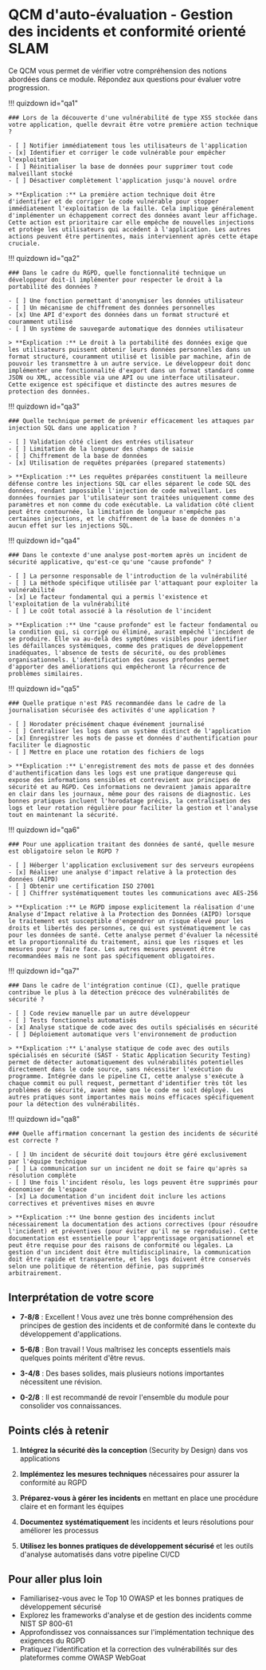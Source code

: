 # QCM d'auto-évaluation - Gestion des incidents et conformité orienté SLAM

Ce QCM vous permet de vérifier votre compréhension des notions abordées dans ce module. Répondez aux questions pour évaluer votre progression.

!!! quizdown id="qa1"

    ### Lors de la découverte d'une vulnérabilité de type XSS stockée dans votre application, quelle devrait être votre première action technique ?
    
    - [ ] Notifier immédiatement tous les utilisateurs de l'application
    - [x] Identifier et corriger le code vulnérable pour empêcher l'exploitation
    - [ ] Réinitialiser la base de données pour supprimer tout code malveillant stocké
    - [ ] Désactiver complètement l'application jusqu'à nouvel ordre
    
    > **Explication :** La première action technique doit être d'identifier et de corriger le code vulnérable pour stopper immédiatement l'exploitation de la faille. Cela implique généralement d'implémenter un échappement correct des données avant leur affichage. Cette action est prioritaire car elle empêche de nouvelles injections et protège les utilisateurs qui accèdent à l'application. Les autres actions peuvent être pertinentes, mais interviennent après cette étape cruciale.

!!! quizdown id="qa2"

    ### Dans le cadre du RGPD, quelle fonctionnalité technique un développeur doit-il implémenter pour respecter le droit à la portabilité des données ?
    
    - [ ] Une fonction permettant d'anonymiser les données utilisateur
    - [ ] Un mécanisme de chiffrement des données personnelles
    - [x] Une API d'export des données dans un format structuré et couramment utilisé
    - [ ] Un système de sauvegarde automatique des données utilisateur
    
    > **Explication :** Le droit à la portabilité des données exige que les utilisateurs puissent obtenir leurs données personnelles dans un format structuré, couramment utilisé et lisible par machine, afin de pouvoir les transmettre à un autre service. Le développeur doit donc implémenter une fonctionnalité d'export dans un format standard comme JSON ou XML, accessible via une API ou une interface utilisateur. Cette exigence est spécifique et distincte des autres mesures de protection des données.

!!! quizdown id="qa3"

    ### Quelle technique permet de prévenir efficacement les attaques par injection SQL dans une application ?
    
    - [ ] Validation côté client des entrées utilisateur
    - [ ] Limitation de la longueur des champs de saisie
    - [ ] Chiffrement de la base de données
    - [x] Utilisation de requêtes préparées (prepared statements)
    
    > **Explication :** Les requêtes préparées constituent la meilleure défense contre les injections SQL car elles séparent le code SQL des données, rendant impossible l'injection de code malveillant. Les données fournies par l'utilisateur sont traitées uniquement comme des paramètres et non comme du code exécutable. La validation côté client peut être contournée, la limitation de longueur n'empêche pas certaines injections, et le chiffrement de la base de données n'a aucun effet sur les injections SQL.

!!! quizdown id="qa4"

    ### Dans le contexte d'une analyse post-mortem après un incident de sécurité applicative, qu'est-ce qu'une "cause profonde" ?
    
    - [ ] La personne responsable de l'introduction de la vulnérabilité
    - [ ] La méthode spécifique utilisée par l'attaquant pour exploiter la vulnérabilité
    - [x] Le facteur fondamental qui a permis l'existence et l'exploitation de la vulnérabilité
    - [ ] Le coût total associé à la résolution de l'incident
    
    > **Explication :** Une "cause profonde" est le facteur fondamental ou la condition qui, si corrigé ou éliminé, aurait empêché l'incident de se produire. Elle va au-delà des symptômes visibles pour identifier les défaillances systémiques, comme des pratiques de développement inadéquates, l'absence de tests de sécurité, ou des problèmes organisationnels. L'identification des causes profondes permet d'apporter des améliorations qui empêcheront la récurrence de problèmes similaires.

!!! quizdown id="qa5"

    ### Quelle pratique n'est PAS recommandée dans le cadre de la journalisation sécurisée des activités d'une application ?
    
    - [ ] Horodater précisément chaque événement journalisé
    - [ ] Centraliser les logs dans un système distinct de l'application
    - [x] Enregistrer les mots de passe et données d'authentification pour faciliter le diagnostic
    - [ ] Mettre en place une rotation des fichiers de logs
    
    > **Explication :** L'enregistrement des mots de passe et des données d'authentification dans les logs est une pratique dangereuse qui expose des informations sensibles et contrevient aux principes de sécurité et au RGPD. Ces informations ne devraient jamais apparaître en clair dans les journaux, même pour des raisons de diagnostic. Les bonnes pratiques incluent l'horodatage précis, la centralisation des logs et leur rotation régulière pour faciliter la gestion et l'analyse tout en maintenant la sécurité.

!!! quizdown id="qa6"

    ### Pour une application traitant des données de santé, quelle mesure est obligatoire selon le RGPD ?
    
    - [ ] Héberger l'application exclusivement sur des serveurs européens
    - [x] Réaliser une analyse d'impact relative à la protection des données (AIPD)
    - [ ] Obtenir une certification ISO 27001
    - [ ] Chiffrer systématiquement toutes les communications avec AES-256
    
    > **Explication :** Le RGPD impose explicitement la réalisation d'une Analyse d'Impact relative à la Protection des Données (AIPD) lorsque le traitement est susceptible d'engendrer un risque élevé pour les droits et libertés des personnes, ce qui est systématiquement le cas pour les données de santé. Cette analyse permet d'évaluer la nécessité et la proportionnalité du traitement, ainsi que les risques et les mesures pour y faire face. Les autres mesures peuvent être recommandées mais ne sont pas spécifiquement obligatoires.

!!! quizdown id="qa7"

    ### Dans le cadre de l'intégration continue (CI), quelle pratique contribue le plus à la détection précoce des vulnérabilités de sécurité ?
    
    - [ ] Code review manuelle par un autre développeur
    - [ ] Tests fonctionnels automatisés
    - [x] Analyse statique de code avec des outils spécialisés en sécurité
    - [ ] Déploiement automatique vers l'environnement de production
    
    > **Explication :** L'analyse statique de code avec des outils spécialisés en sécurité (SAST - Static Application Security Testing) permet de détecter automatiquement des vulnérabilités potentielles directement dans le code source, sans nécessiter l'exécution du programme. Intégrée dans le pipeline CI, cette analyse s'exécute à chaque commit ou pull request, permettant d'identifier très tôt les problèmes de sécurité, avant même que le code ne soit déployé. Les autres pratiques sont importantes mais moins efficaces spécifiquement pour la détection des vulnérabilités.

!!! quizdown id="qa8"

    ### Quelle affirmation concernant la gestion des incidents de sécurité est correcte ?
    
    - [ ] Un incident de sécurité doit toujours être géré exclusivement par l'équipe technique
    - [ ] La communication sur un incident ne doit se faire qu'après sa résolution complète
    - [ ] Une fois l'incident résolu, les logs peuvent être supprimés pour économiser de l'espace
    - [x] La documentation d'un incident doit inclure les actions correctives et préventives mises en œuvre
    
    > **Explication :** Une bonne gestion des incidents inclut nécessairement la documentation des actions correctives (pour résoudre l'incident) et préventives (pour éviter qu'il ne se reproduise). Cette documentation est essentielle pour l'apprentissage organisationnel et peut être requise pour des raisons de conformité ou légales. La gestion d'un incident doit être multidisciplinaire, la communication doit être rapide et transparente, et les logs doivent être conservés selon une politique de rétention définie, pas supprimés arbitrairement.

## Interprétation de votre score

- **7-8/8** : Excellent ! Vous avez une très bonne compréhension des principes de gestion des incidents et de conformité dans le contexte du développement d'applications.
  
- **5-6/8** : Bon travail ! Vous maîtrisez les concepts essentiels mais quelques points méritent d'être revus.
  
- **3-4/8** : Des bases solides, mais plusieurs notions importantes nécessitent une révision.
  
- **0-2/8** : Il est recommandé de revoir l'ensemble du module pour consolider vos connaissances.

## Points clés à retenir

1. **Intégrez la sécurité dès la conception** (Security by Design) dans vos applications

2. **Implémentez les mesures techniques** nécessaires pour assurer la conformité au RGPD

3. **Préparez-vous à gérer les incidents** en mettant en place une procédure claire et en formant les équipes

4. **Documentez systématiquement** les incidents et leurs résolutions pour améliorer les processus

5. **Utilisez les bonnes pratiques de développement sécurisé** et les outils d'analyse automatisés dans votre pipeline CI/CD

## Pour aller plus loin

- Familiarisez-vous avec le Top 10 OWASP et les bonnes pratiques de développement sécurisé
- Explorez les frameworks d'analyse et de gestion des incidents comme NIST SP 800-61
- Approfondissez vos connaissances sur l'implémentation technique des exigences du RGPD
- Pratiquez l'identification et la correction des vulnérabilités sur des plateformes comme OWASP WebGoat